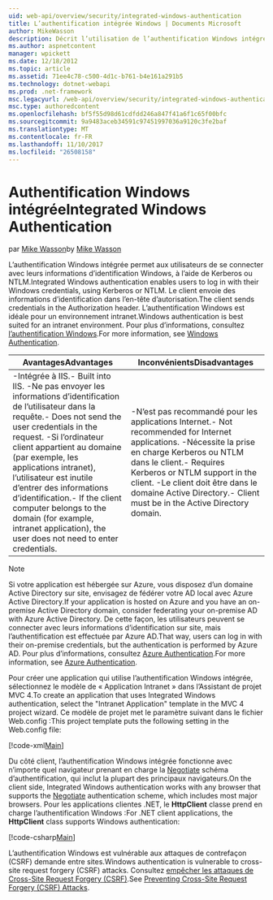 ```yaml
---
uid: web-api/overview/security/integrated-windows-authentication
title: L’authentification intégrée Windows | Documents Microsoft
author: MikeWasson
description: Décrit l’utilisation de l’authentification Windows intégrée dans l’API Web ASP.NET.
ms.author: aspnetcontent
manager: wpickett
ms.date: 12/18/2012
ms.topic: article
ms.assetid: 71ee4c78-c500-4d1c-b761-b4e161a291b5
ms.technology: dotnet-webapi
ms.prod: .net-framework
msc.legacyurl: /web-api/overview/security/integrated-windows-authentication
msc.type: authoredcontent
ms.openlocfilehash: bf5f55d98d61cdfdd246a847f41a6f1c65f00bfc
ms.sourcegitcommit: 9a9483aceb34591c97451997036a9120c3fe2baf
ms.translationtype: MT
ms.contentlocale: fr-FR
ms.lasthandoff: 11/10/2017
ms.locfileid: "26508158"
---
```

<a name="integrated-windows-authentication"></a><span data-ttu-id="9ee99-103">Authentification Windows intégrée</span><span class="sxs-lookup"><span data-stu-id="9ee99-103">Integrated Windows Authentication</span></span>
====================
<span data-ttu-id="9ee99-104">par [Mike Wasson](https://github.com/MikeWasson)</span><span class="sxs-lookup"><span data-stu-id="9ee99-104">by [Mike Wasson](https://github.com/MikeWasson)</span></span>

<span data-ttu-id="9ee99-105">L’authentification Windows intégrée permet aux utilisateurs de se connecter avec leurs informations d’identification Windows, à l’aide de Kerberos ou NTLM.</span><span class="sxs-lookup"><span data-stu-id="9ee99-105">Integrated Windows authentication enables users to log in with their Windows credentials, using Kerberos or NTLM.</span></span> <span data-ttu-id="9ee99-106">Le client envoie des informations d’identification dans l’en-tête d’autorisation.</span><span class="sxs-lookup"><span data-stu-id="9ee99-106">The client sends credentials in the Authorization header.</span></span> <span data-ttu-id="9ee99-107">L’authentification Windows est idéale pour un environnement intranet.</span><span class="sxs-lookup"><span data-stu-id="9ee99-107">Windows authentication is best suited for an intranet environment.</span></span> <span data-ttu-id="9ee99-108">Pour plus d’informations, consultez [l’authentification Windows](https://www.iis.net/configreference/system.webserver/security/authentication/windowsauthentication).</span><span class="sxs-lookup"><span data-stu-id="9ee99-108">For more information, see [Windows Authentication](https://www.iis.net/configreference/system.webserver/security/authentication/windowsauthentication).</span></span>

| <span data-ttu-id="9ee99-109">Avantages</span><span class="sxs-lookup"><span data-stu-id="9ee99-109">Advantages</span></span> | <span data-ttu-id="9ee99-110">Inconvénients</span><span class="sxs-lookup"><span data-stu-id="9ee99-110">Disadvantages</span></span> |
| --- | --- |
| <span data-ttu-id="9ee99-111">-Intégrée à IIS.</span><span class="sxs-lookup"><span data-stu-id="9ee99-111">- Built into IIS.</span></span> <span data-ttu-id="9ee99-112">-Ne pas envoyer les informations d’identification de l’utilisateur dans la requête.</span><span class="sxs-lookup"><span data-stu-id="9ee99-112">- Does not send the user credentials in the request.</span></span> <span data-ttu-id="9ee99-113">-Si l’ordinateur client appartient au domaine (par exemple, les applications intranet), l’utilisateur est inutile d’entrer des informations d’identification.</span><span class="sxs-lookup"><span data-stu-id="9ee99-113">- If the client computer belongs to the domain (for example, intranet application), the user does not need to enter credentials.</span></span> | <span data-ttu-id="9ee99-114">-N’est pas recommandé pour les applications Internet.</span><span class="sxs-lookup"><span data-stu-id="9ee99-114">- Not recommended for Internet applications.</span></span> <span data-ttu-id="9ee99-115">-Nécessite la prise en charge Kerberos ou NTLM dans le client.</span><span class="sxs-lookup"><span data-stu-id="9ee99-115">- Requires Kerberos or NTLM support in the client.</span></span> <span data-ttu-id="9ee99-116">-Le client doit être dans le domaine Active Directory.</span><span class="sxs-lookup"><span data-stu-id="9ee99-116">- Client must be in the Active Directory domain.</span></span> |

> [!NOTE]
> <span data-ttu-id="9ee99-117">Si votre application est hébergée sur Azure, vous disposez d’un domaine Active Directory sur site, envisagez de fédérer votre AD local avec Azure Active Directory.</span><span class="sxs-lookup"><span data-stu-id="9ee99-117">If your application is hosted on Azure and you have an on-premise Active Directory domain, consider federating your on-premise AD with Azure Active Directory.</span></span> <span data-ttu-id="9ee99-118">De cette façon, les utilisateurs peuvent se connecter avec leurs informations d’identification sur site, mais l’authentification est effectuée par Azure AD.</span><span class="sxs-lookup"><span data-stu-id="9ee99-118">That way, users can log in with their on-premise credentials, but the authentication is performed by Azure AD.</span></span> <span data-ttu-id="9ee99-119">Pour plus d’informations, consultez [Azure Authentication](../../../visual-studio/overview/2012/windows-azure-authentication.md).</span><span class="sxs-lookup"><span data-stu-id="9ee99-119">For more information, see [Azure Authentication](../../../visual-studio/overview/2012/windows-azure-authentication.md).</span></span>


<span data-ttu-id="9ee99-120">Pour créer une application qui utilise l’authentification Windows intégrée, sélectionnez le modèle de « Application Intranet » dans l’Assistant de projet MVC 4.</span><span class="sxs-lookup"><span data-stu-id="9ee99-120">To create an application that uses Integrated Windows authentication, select the "Intranet Application" template in the MVC 4 project wizard.</span></span> <span data-ttu-id="9ee99-121">Ce modèle de projet met le paramètre suivant dans le fichier Web.config :</span><span class="sxs-lookup"><span data-stu-id="9ee99-121">This project template puts the following setting in the Web.config file:</span></span>

[!code-xml[Main](integrated-windows-authentication/samples/sample1.xml)]

<span data-ttu-id="9ee99-122">Du côté client, l’authentification Windows intégrée fonctionne avec n’importe quel navigateur prenant en charge la [Negotiate](http://www.ietf.org/rfc/rfc4559.txt) schéma d’authentification, qui inclut la plupart des principaux navigateurs.</span><span class="sxs-lookup"><span data-stu-id="9ee99-122">On the client side, Integrated Windows authentication works with any browser that supports the [Negotiate](http://www.ietf.org/rfc/rfc4559.txt) authentication scheme, which includes most major browsers.</span></span> <span data-ttu-id="9ee99-123">Pour les applications clientes .NET, le **HttpClient** classe prend en charge l’authentification Windows :</span><span class="sxs-lookup"><span data-stu-id="9ee99-123">For .NET client applications, the **HttpClient** class supports Windows authentication:</span></span>

[!code-csharp[Main](integrated-windows-authentication/samples/sample2.cs)]

<span data-ttu-id="9ee99-124">L’authentification Windows est vulnérable aux attaques de contrefaçon (CSRF) demande entre sites.</span><span class="sxs-lookup"><span data-stu-id="9ee99-124">Windows authentication is vulnerable to cross-site request forgery (CSRF) attacks.</span></span> <span data-ttu-id="9ee99-125">Consultez [empêcher les attaques de Cross-Site Request Forgery (CSRF)](preventing-cross-site-request-forgery-csrf-attacks.md).</span><span class="sxs-lookup"><span data-stu-id="9ee99-125">See [Preventing Cross-Site Request Forgery (CSRF) Attacks](preventing-cross-site-request-forgery-csrf-attacks.md).</span></span>
